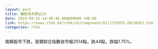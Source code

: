 ```yaml
---
layout: post
title: 韓股收市跌近2%
date: 2023-09-21 14:49:46.000000000 +08:00
link: https://news.rthk.hk/rthk/ch/component/k2/1719355-20230921.htm
categories: rthk
---
```


南韓股市下跌，首爾綜合指數收市報2514點，跌44點，跌幅1.75%。

